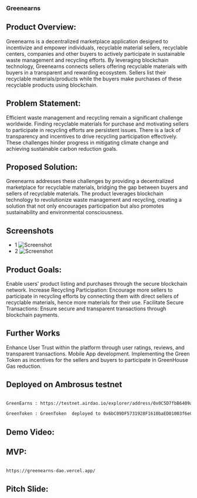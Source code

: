 ### Greenearns


## Product Overview: 
Greenearns is a decentralized marketplace application designed to incentivize and empower individuals, recyclable material sellers, recyclable centers, companies and other buyers to actively participate in sustainable waste management and recycling efforts. By leveraging blockchain technology, Greenearns connects sellers offering recyclable materials with buyers in a transparent and rewarding ecosystem. Sellers list their recyclable materials/products while the buyers make purchases of these recyclable products using blockchain.

## Problem Statement:
Efficient waste management and recycling remain a significant challenge worldwide. Finding recyclable materials for purchase and motivating sellers to participate in recycling efforts are persistent issues. There is a lack of transparency and incentives to drive recycling participation effectively. These challenges hinder progress in mitigating climate change and achieving sustainable carbon reduction goals.

## Proposed Solution:
Greenearns addresses these challenges by providing a decentralized marketplace for recyclable materials, bridging the gap between buyers and sellers of recyclable materials. The product leverages blockchain technology to revolutionize waste management and recycling, creating a solution that not only encourages participation but also promotes sustainability and environmental consciousness.

## Screenshots

- 1
![Screenshot](../greenearns-dao/public/screenshot2.png)
- 2
![Screenshot](../greenearns-dao/public/screenshot.png)


## Product Goals:
Enable users' product listing and purchases through the secure blockchain network.
Increase Recycling Participation: Encourage more sellers to participate in recycling efforts by connecting them with direct sellers of recyclable materials, hence more materials for their use.
Facilitate Secure Transactions: Ensure secure and transparent transactions through blockchain payments.


## Further Works
Enhance User Trust within the platform through user ratings, reviews, and transparent transactions.
Mobile App development.
Implementing the Green Token as incentives for the sellers and buyers to participate in GreenHouse Gas reduction.

## Deployed on Ambrosus testnet

```bash

GreenEarns : https://testnet.airdao.io/explorer/address/0x0C5D7fbB6409a3CA7E446d829D9e186c965e547E/

GreenToken : GreenToken  deployed to 0x6bC09DF5731928F1610baED01003f6eC3db99327

```


## Demo Video: 



## MVP: 

```bash

https://greenearns-dao.vercel.app/

```

## Pitch Slide: 




